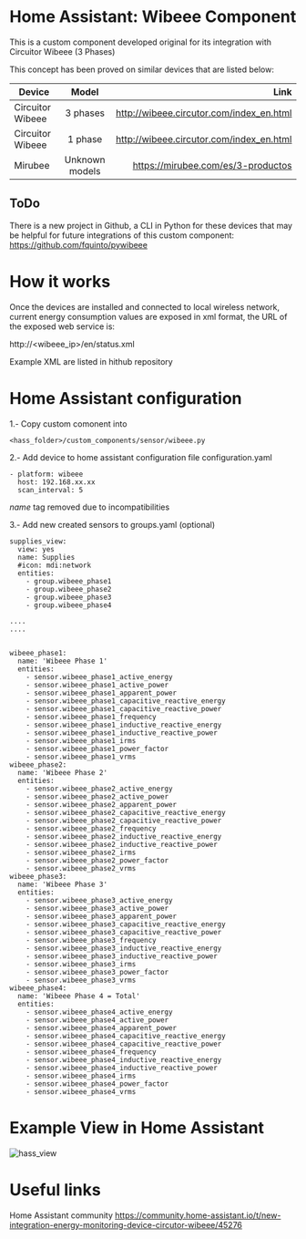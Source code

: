 # Home Assistant: Wibeee Component

This is a custom component developed original for its integration with Circuitor Wibeee (3 Phases)

This concept has been proved on similar devices that are listed below:

| Device        | Model           | Link  |
| ------------- |:-------------:| -----:|
|Circuitor Wibeee| 3 phases | http://wibeee.circutor.com/index_en.html |
|Circuitor Wibeee| 1 phase |  http://wibeee.circutor.com/index_en.html  |
|Mirubee| Unknown models |  https://mirubee.com/es/3-productos |

## ToDo

There is a new project in Github, a CLI in Python for these devices that may be helpful for future integrations of this custom component:
https://github.com/fquinto/pywibeee


# How it works

Once the devices are installed and connected to local wireless network, current energy consumption values are exposed in xml format, the URL of the exposed web service is:

http://<wibeee_ip>/en/status.xml

Example XML are listed in hithub repository

# Home Assistant configuration

1.- Copy custom comonent into 
```
<hass_folder>/custom_components/sensor/wibeee.py
```

2.- Add device to home assistant configuration file configuration.yaml

```
- platform: wibeee
  host: 192.168.xx.xx
  scan_interval: 5
```
*name* tag removed due to incompatibilities

3.- Add new created sensors to groups.yaml (optional)

```
supplies_view:
  view: yes
  name: Supplies
  #icon: mdi:network
  entities:
    - group.wibeee_phase1
    - group.wibeee_phase2
    - group.wibeee_phase3
    - group.wibeee_phase4

....
....


wibeee_phase1:
  name: 'Wibeee Phase 1'
  entities:
    - sensor.wibeee_phase1_active_energy
    - sensor.wibeee_phase1_active_power
    - sensor.wibeee_phase1_apparent_power
    - sensor.wibeee_phase1_capacitive_reactive_energy
    - sensor.wibeee_phase1_capacitive_reactive_power
    - sensor.wibeee_phase1_frequency
    - sensor.wibeee_phase1_inductive_reactive_energy
    - sensor.wibeee_phase1_inductive_reactive_power
    - sensor.wibeee_phase1_irms
    - sensor.wibeee_phase1_power_factor
    - sensor.wibeee_phase1_vrms
wibeee_phase2:
  name: 'Wibeee Phase 2'
  entities:
    - sensor.wibeee_phase2_active_energy
    - sensor.wibeee_phase2_active_power
    - sensor.wibeee_phase2_apparent_power
    - sensor.wibeee_phase2_capacitive_reactive_energy
    - sensor.wibeee_phase2_capacitive_reactive_power
    - sensor.wibeee_phase2_frequency
    - sensor.wibeee_phase2_inductive_reactive_energy
    - sensor.wibeee_phase2_inductive_reactive_power
    - sensor.wibeee_phase2_irms
    - sensor.wibeee_phase2_power_factor
    - sensor.wibeee_phase2_vrms
wibeee_phase3:
  name: 'Wibeee Phase 3'
  entities:
    - sensor.wibeee_phase3_active_energy
    - sensor.wibeee_phase3_active_power
    - sensor.wibeee_phase3_apparent_power
    - sensor.wibeee_phase3_capacitive_reactive_energy
    - sensor.wibeee_phase3_capacitive_reactive_power
    - sensor.wibeee_phase3_frequency
    - sensor.wibeee_phase3_inductive_reactive_energy
    - sensor.wibeee_phase3_inductive_reactive_power
    - sensor.wibeee_phase3_irms
    - sensor.wibeee_phase3_power_factor
    - sensor.wibeee_phase3_vrms
wibeee_phase4:
  name: 'Wibeee Phase 4 = Total'
  entities:
    - sensor.wibeee_phase4_active_energy
    - sensor.wibeee_phase4_active_power
    - sensor.wibeee_phase4_apparent_power
    - sensor.wibeee_phase4_capacitive_reactive_energy
    - sensor.wibeee_phase4_capacitive_reactive_power
    - sensor.wibeee_phase4_frequency
    - sensor.wibeee_phase4_inductive_reactive_energy
    - sensor.wibeee_phase4_inductive_reactive_power
    - sensor.wibeee_phase4_irms
    - sensor.wibeee_phase4_power_factor
    - sensor.wibeee_phase4_vrms
```

# Example View in Home Assistant


![hass_view](https://community-home-assistant-assets.s3.dualstack.us-west-2.amazonaws.com/original/3X/8/4/84825f0d8c1653e37be87c0ed4fa68d4832c8bc0.png "Example View in Home Assistant")



# Useful links

Home Assistant community
https://community.home-assistant.io/t/new-integration-energy-monitoring-device-circutor-wibeee/45276
